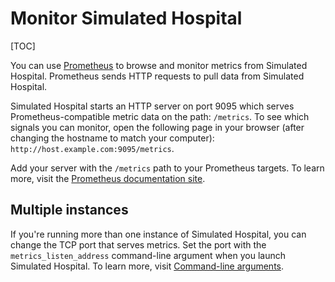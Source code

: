# Monitor Simulated Hospital

[TOC]

You can use [Prometheus](https://prometheus.io/) to browse and monitor metrics
from Simulated Hospital. Prometheus sends HTTP requests to pull data from
Simulated Hospital.

Simulated Hospital starts an HTTP server on port 9095 which serves
Prometheus-compatible metric data on the path: `/metrics`. To see which signals
you can monitor, open the following page in your browser (after changing the
hostname to match your computer): `http://host.example.com:9095/metrics`.

Add your server with the `/metrics` path to your Prometheus targets. To learn
more, visit the [Prometheus documentation site](https://prometheus.io/docs/).

## Multiple instances

If you're running more than one instance of Simulated Hospital, you can change
the TCP port that serves metrics. Set the port with the `metrics_listen_address`
command-line argument when you launch Simulated Hospital. To learn more, visit
[Command-line arguments](./arguments.md#runtime).
